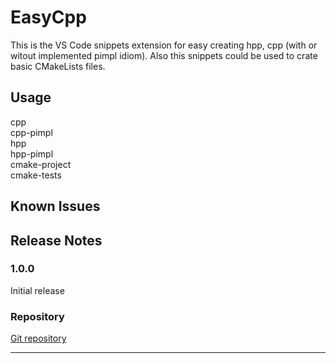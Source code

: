 # EasyCpp

This is the VS Code snippets extension for easy creating hpp, cpp (with or witout implemented pimpl idiom). Also this snippets could be used to crate basic CMakeLists files.

## Usage

cpp  
cpp-pimpl  
hpp  
hpp-pimpl  
cmake-project  
cmake-tests  

## Known Issues


## Release Notes


### 1.0.0

Initial release


### Repository

[Git repository](https://github.com/AlexandarDjordjevic/EasyCpp)

-----------------------------------------------------------------------------------------------------------

